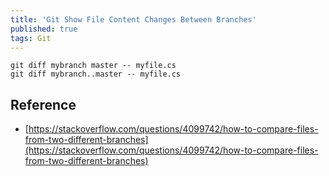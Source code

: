 ```yaml
---
title: 'Git Show File Content Changes Between Branches'
published: true
tags: Git
---
```


```
git diff mybranch master -- myfile.cs
git diff mybranch..master -- myfile.cs
```

## Reference

- [https://stackoverflow.com/questions/4099742/how-to-compare-files-from-two-different-branches](https://stackoverflow.com/questions/4099742/how-to-compare-files-from-two-different-branches)